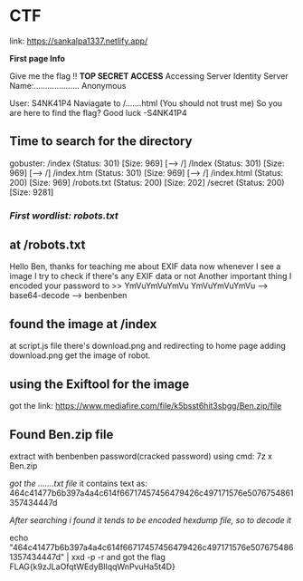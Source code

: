 # CTF
link: https://sankalpa1337.netlify.app/

**First page Info**

Give me the flag !!
****TOP SECRET ACCESS****
Accessing Server Identity
Server Name:....................
Anonymous

User: S4NK41P4
Naviagate to /.......html (You should not trust me)
So you are here to find the flag?
Good luck
-S4NK41P4 

## Time to search for the directory
gobuster:
/index                (Status: 301) [Size: 969] [--> /]
/Index                (Status: 301) [Size: 969] [--> /]
/index.htm            (Status: 301) [Size: 969] [--> /]
/index.html           (Status: 200) [Size: 969]
/robots.txt           (Status: 200) [Size: 202]
/secret               (Status: 200) [Size: 9281]


### *First wordlist: robots.txt*

## at /robots.txt

Hello Ben, thanks for teaching me about EXIF data now whenever I see a image I try to check if there's any EXIF data or not
Another important thing I encoded your password to >>  YmVuYmVuYmVu
 YmVuYmVuYmVu --> base64-decode --> benbenben

## found the image at /index
at script.js file there's download.png and redirecting to home page adding download.png get the image of robot.

## using the Exiftool for the image
got the link:
https://www.mediafire.com/file/k5bsst6hit3sbgg/Ben.zip/file

## Found Ben.zip file 
extract with benbenben password(cracked password) using cmd:
7z x Ben.zip

*got the .......txt file* 
it contains text as:
464c41477b6b397a4a4c614f66717457456479426c497171576e5076754861357434447d

*After searching i found it tends to be encoded hexdump file, so to decode it*

echo "464c41477b6b397a4a4c614f66717457456479426c497171576e5076754861357434447d" | xxd -p -r
and got the flag
FLAG{k9zJLaOfqtWEdyBlIqqWnPvuHa5t4D}

